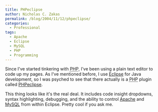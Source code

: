 ```yaml
---
title: PHPeclipse
author: Nicholas C. Zakas
permalink: /blog/2004/11/12/phpeclipse/
categories:
  - Professional
tags:
  - Apache
  - Eclipse
  - MySQL
  - PHP
  - Programming
---
```

Since I've started tinkering with <acronym title="PHP: Hypertext Preprocessor">PHP</acronym>, I've been using a plain text editor to code up my pages. As I've mentioned before, I use <a title="Eclipse" rel="external" href="http://www.eclipse.org">Eclipse</a> for Java development, so I was psyched to see that there actually is a <acronym title="PHP: Hypertext Preprocessor">PHP</acronym> plugin called <a title="PHPeclipse" rel="external" href="http://www.phpeclipse.de">PHPeclipse</a>.

This thing looks like it's the real deal. It includes code insight dropdowns, syntax highlighting, debugging, and the ability to control <a title="Apache" rel="external" href="http://www.apache.org">Apache</a> and <a title="MySQL" rel="external" href="http://www.mysql.org">MySQL</a> from within Eclipse. Pretty cool if you ask me.
